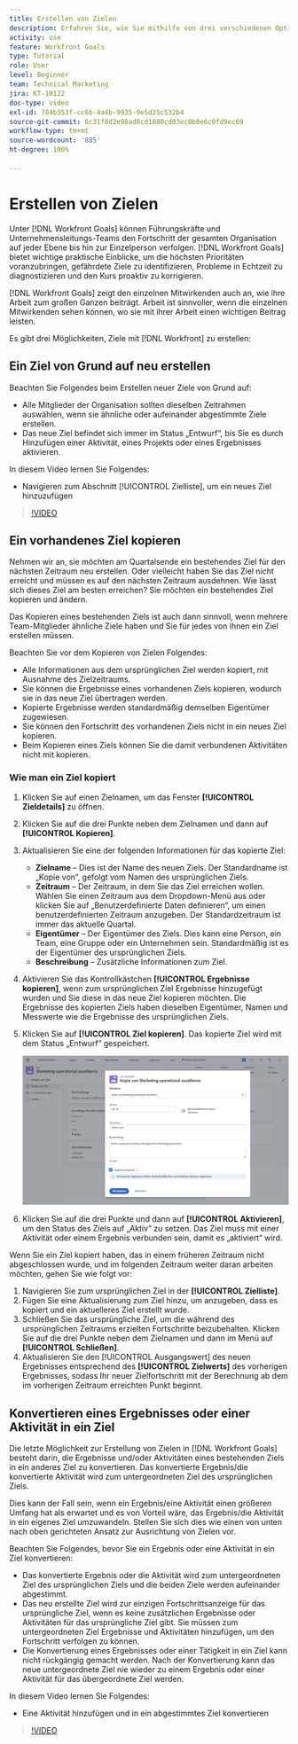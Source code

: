 ```yaml
---
title: Erstellen von Zielen
description: Erfahren Sie, wie Sie mithilfe von drei verschiedenen Optionen Ziele in [!DNL Workfront Goals] erstellen können.
activity: use
feature: Workfront Goals
type: Tutorial
role: User
level: Beginner
team: Technical Marketing
jira: KT-10122
doc-type: video
exl-id: 784b353f-cc6b-4a4b-9935-9e5d25c532b4
source-git-commit: 6c31f8d2e98ad8cd1880cd03ec0b0e6c0fd9ec09
workflow-type: tm+mt
source-wordcount: '885'
ht-degree: 100%

---
```


# Erstellen von Zielen

Unter [!DNL Workfront Goals] können Führungskräfte und Unternehmensleitungs-Teams den Fortschritt der gesamten Organisation auf jeder Ebene bis hin zur Einzelperson verfolgen. [!DNL Workfront Goals] bietet wichtige praktische Einblicke, um die höchsten Prioritäten voranzubringen, gefährdete Ziele zu identifizieren, Probleme in Echtzeit zu diagnostizieren und den Kurs proaktiv zu korrigieren.

[!DNL Workfront Goals] zeigt den einzelnen Mitwirkenden auch an, wie ihre Arbeit zum großen Ganzen beiträgt. Arbeit ist sinnvoller, wenn die einzelnen Mitwirkenden sehen können, wo sie mit ihrer Arbeit einen wichtigen Beitrag leisten.

Es gibt drei Möglichkeiten, Ziele mit [!DNL Workfront] zu erstellen:

## Ein Ziel von Grund auf neu erstellen

Beachten Sie Folgendes beim Erstellen neuer Ziele von Grund auf:

* Alle Mitglieder der Organisation sollten dieselben Zeitrahmen auswählen, wenn sie ähnliche oder aufeinander abgestimmte Ziele erstellen.
* Das neue Ziel befindet sich immer im Status „Entwurf“, bis Sie es durch Hinzufügen einer Aktivität, eines Projekts oder eines Ergebnisses aktivieren.

In diesem Video lernen Sie Folgendes:

* Navigieren zum Abschnitt [!UICONTROL Zielliste], um ein neues Ziel hinzuzufügen

>[!VIDEO](https://video.tv.adobe.com/v/335191/?quality=12&learn=on)

## Ein vorhandenes Ziel kopieren

Nehmen wir an, sie möchten am Quartalsende ein bestehendes Ziel für den nächsten Zeitraum neu erstellen. Oder vielleicht haben Sie das Ziel nicht erreicht und müssen es auf den nächsten Zeitraum ausdehnen. Wie lässt sich dieses Ziel am besten erreichen? Sie möchten ein bestehendes Ziel kopieren und ändern.

Das Kopieren eines bestehenden Ziels ist auch dann sinnvoll, wenn mehrere Team-Mitglieder ähnliche Ziele haben und Sie für jedes von ihnen ein Ziel erstellen müssen.

Beachten Sie vor dem Kopieren von Zielen Folgendes:

* Alle Informationen aus dem ursprünglichen Ziel werden kopiert, mit Ausnahme des Zielzeitraums.
* Sie können die Ergebnisse eines vorhandenen Ziels kopieren, wodurch sie in das neue Ziel übertragen werden.
* Kopierte Ergebnisse werden standardmäßig demselben Eigentümer zugewiesen.
* Sie können den Fortschritt des vorhandenen Ziels nicht in ein neues Ziel kopieren.
* Beim Kopieren eines Ziels können Sie die damit verbundenen Aktivitäten nicht mit kopieren.

### Wie man ein Ziel kopiert

1. Klicken Sie auf einen Zielnamen, um das Fenster **[!UICONTROL Zieldetails]** zu öffnen.
1. Klicken Sie auf die drei Punkte neben dem Zielnamen und dann auf **[!UICONTROL Kopieren]**.
1. Aktualisieren Sie eine der folgenden Informationen für das kopierte Ziel:
   * **Zielname** – Dies ist der Name des neuen Ziels. Der Standardname ist „Kopie von“, gefolgt vom Namen des ursprünglichen Ziels.
   * **Zeitraum** – Der Zeitraum, in dem Sie das Ziel erreichen wollen. Wählen Sie einen Zeitraum aus dem Dropdown-Menü aus oder klicken Sie auf „Benutzerdefinierte Daten definieren“, um einen benutzerdefinierten Zeitraum anzugeben. Der Standardzeitraum ist immer das aktuelle Quartal.
   * **Eigentümer** – Der Eigentümer des Ziels. Dies kann eine Person, ein Team, eine Gruppe oder ein Unternehmen sein. Standardmäßig ist es der Eigentümer des ursprünglichen Ziels.
   * **Beschreibung** – Zusätzliche Informationen zum Ziel.

1. Aktivieren Sie das Kontrollkästchen **[!UICONTROL Ergebnisse kopieren]**, wenn zum ursprünglichen Ziel Ergebnisse hinzugefügt wurden und Sie diese in das neue Ziel kopieren möchten. Die Ergebnisse des kopierten Ziels haben dieselben Eigentümer, Namen und Messwerte wie die Ergebnisse des ursprünglichen Ziels.

1. Klicken Sie auf **[!UICONTROL Ziel kopieren]**. Das kopierte Ziel wird mit dem Status „Entwurf“ gespeichert.

   ![Ein Bild des Fensters [!UICONTROL Zieldetails] in [!DNL Workfront Goals] mit der Option [!UICONTROL Kopieren]](assets/03-workfront-goals-copy-a-goal.png)

1. Klicken Sie auf die drei Punkte und dann auf **[!UICONTROL Aktivieren]**, um den Status des Ziels auf „Aktiv“ zu setzen. Das Ziel muss mit einer Aktivität oder einem Ergebnis verbunden sein, damit es „aktiviert“ wird.

Wenn Sie ein Ziel kopiert haben, das in einem früheren Zeitraum nicht abgeschlossen wurde, und im folgenden Zeitraum weiter daran arbeiten möchten, gehen Sie wie folgt vor:

1. Navigieren Sie zum ursprünglichen Ziel in der **[!UICONTROL Zielliste]**.
1. Fügen Sie eine Aktualisierung zum Ziel hinzu, um anzugeben, dass es kopiert und ein aktuelleres Ziel erstellt wurde.
1. Schließen Sie das ursprüngliche Ziel, um die während des ursprünglichen Zeitraums erzielten Fortschritte beizubehalten. Klicken Sie auf die drei Punkte neben dem Zielnamen und dann im Menü auf **[!UICONTROL Schließen]**.
1. Aktualisieren Sie den [!UICONTROL Ausgangswert] des neuen Ergebnisses entsprechend des **[!UICONTROL Zielwerts]** des vorherigen Ergebnisses, sodass Ihr neuer Zielfortschritt mit der Berechnung ab dem im vorherigen Zeitraum erreichten Punkt beginnt.

## Konvertieren eines Ergebnisses oder einer Aktivität in ein Ziel

Die letzte Möglichkeit zur Erstellung von Zielen in [!DNL Workfront Goals] besteht darin, die Ergebnisse und/oder Aktivitäten eines bestehenden Ziels in ein anderes Ziel zu konvertieren. Das konvertierte Ergebnis/die konvertierte Aktivität wird zum untergeordneten Ziel des ursprünglichen Ziels.

Dies kann der Fall sein, wenn ein Ergebnis/eine Aktivität einen größeren Umfang hat als erwartet und es von Vorteil wäre, das Ergebnis/die Aktivität in ein eigenes Ziel umzuwandeln. Stellen Sie sich dies wie einen von unten nach oben gerichteten Ansatz zur Ausrichtung von Zielen vor.

Beachten Sie Folgendes, bevor Sie ein Ergebnis oder eine Aktivität in ein Ziel konvertieren:

* Das konvertierte Ergebnis oder die Aktivität wird zum untergeordneten Ziel des ursprünglichen Ziels und die beiden Ziele werden aufeinander abgestimmt.
* Das neu erstellte Ziel wird zur einzigen Fortschrittsanzeige für das ursprüngliche Ziel, wenn es keine zusätzlichen Ergebnisse oder Aktivitäten für das ursprüngliche Ziel gibt. Sie müssen zum untergeordneten Ziel Ergebnisse und Aktivitäten hinzufügen, um den Fortschritt verfolgen zu können.
* Die Konvertierung eines Ergebnisses oder einer Tätigkeit in ein Ziel kann nicht rückgängig gemacht werden. Nach der Konvertierung kann das neue untergeordnete Ziel nie wieder zu einem Ergebnis oder einer Aktivität für das übergeordnete Ziel werden.

In diesem Video lernen Sie Folgendes:

* Eine Aktivität hinzufügen und in ein abgestimmtes Ziel konvertieren

>[!VIDEO](https://video.tv.adobe.com/v/335192/?quality=12&learn=on)

